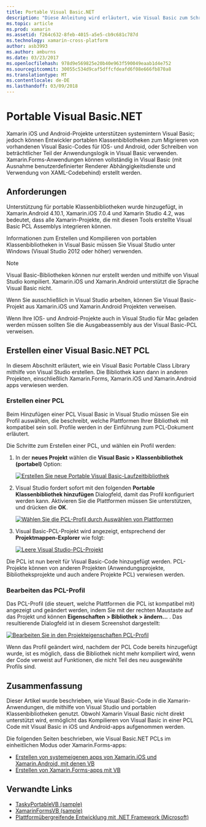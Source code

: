 ```yaml
---
title: Portable Visual Basic.NET
description: "Diese Anleitung wird erläutert, wie Visual Basic zum Schreiben von Portable Klassenbibliothek (PCL)-Projekte, die verwendet werden können in Projektmappen für Xamarin.iOS und Xamarin.Android verwendet werden kann."
ms.topic: article
ms.prod: xamarin
ms.assetid: f264c632-8feb-4015-a5e5-cb9c681c787d
ms.technology: xamarin-cross-platform
author: asb3993
ms.author: amburns
ms.date: 03/23/2017
ms.openlocfilehash: 978d9e569825e20b40e963f590049eaab1d4e752
ms.sourcegitcommit: 30055c534d9caf5dffcfdeafd6f08e666fb870a8
ms.translationtype: MT
ms.contentlocale: de-DE
ms.lasthandoff: 03/09/2018
---
```

# <a name="portable-visual-basicnet"></a>Portable Visual Basic.NET

Xamarin iOS und Android-Projekte unterstützen systemintern Visual Basic; jedoch können Entwickler portablen Klassenbibliotheken zum Migrieren von vorhandenen Visual Basic-Codes für IOS- und Android, oder Schreiben von beträchtlicher Teil der Anwendungslogik in Visual Basic verwenden. Xamarin.Forms-Anwendungen können vollständig in Visual Basic (mit Ausnahme benutzerdefinierter Renderer Abhängigkeitsdienste und Verwendung von XAML-Codebehind) erstellt werden.

## <a name="requirements"></a>Anforderungen

Unterstützung für portable Klassenbibliotheken wurde hinzugefügt, in Xamarin.Android 4.10.1, Xamarin.iOS 7.0.4 und Xamarin Studio 4.2, was bedeutet, dass alle Xamarin-Projekte, die mit diesen Tools erstellte Visual Basic PCL Assemblys integrieren können.

Informationen zum Erstellen und Kompilieren von portablen Klassenbibliotheken in Visual Basic müssen Sie Visual Studio unter Windows (Visual Studio 2012 oder höher) verwenden.

> [!NOTE]
> Visual Basic-Bibliotheken können nur erstellt werden und mithilfe von Visual Studio kompiliert. Xamarin.iOS und Xamarin.Android unterstützt die Sprache Visual Basic nicht.
>
> Wenn Sie ausschließlich in Visual Studio arbeiten, können Sie Visual Basic-Projekt aus Xamarin.iOS und Xamarin.Android Projekten verweisen.
>
> Wenn Ihre IOS- und Android-Projekte auch in Visual Studio für Mac geladen werden müssen sollten Sie die Ausgabeassembly aus der Visual Basic-PCL verweisen.


## <a name="creating-a-visual-basicnet-pcl"></a>Erstellen einer Visual Basic.NET PCL

In diesem Abschnitt erläutert, wie ein Visual Basic Portable Class Library mithilfe von Visual Studio erstellen.
Die Bibliothek kann dann in anderen Projekten, einschließlich Xamarin.Forms, Xamarin.iOS und Xamarin.Android apps verwiesen werden.

### <a name="creating-a-pcl"></a>Erstellen einer PCL

Beim Hinzufügen einer PCL Visual Basic in Visual Studio müssen Sie ein Profil auswählen, die beschreibt, welche Plattformen Ihrer Bibliothek mit kompatibel sein soll. Profile werden in der Einführung zum PCL-Dokument erläutert.

Die Schritte zum Erstellen einer PCL, und wählen ein Profil werden:

1.  In der **neues Projekt** wählen die **Visual Basic > Klassenbibliothek (portabel)** Option:

    [![](images/image1-sml.png "Erstellen Sie neue Portable Visual Basic-Laufzeitbibliothek")](images/image1.png#lightbox)

1.  Visual Studio fordert sofort mit den folgenden **Portable Klassenbibliothek hinzufügen** Dialogfeld, damit das Profil konfiguriert werden kann. Aktivieren Sie die Plattformen müssen Sie unterstützen, und drücken die **OK**.

    [![](images/image2-sml.png "Wählen Sie die PCL-Profil durch Auswählen von Plattformen")](images/image2.png#lightbox)

1.  Visual Basic-PCL-Projekt wird angezeigt, entsprechend der **Projektmappen-Explorer** wie folgt:

    [![](images/image3-sml.png "Leere Visual Studio-PCL-Projekt")](images/image3.png#lightbox)


Die PCL ist nun bereit für Visual Basic-Code hinzugefügt werden. PCL-Projekte können von anderen Projekten (Anwendungsprojekte, Bibliotheksprojekte und auch andere Projekte PCL) verwiesen werden.

### <a name="editing-the-pcl-profile"></a>Bearbeiten das PCL-Profil

Das PCL-Profil (die steuert, welche Plattformen die PCL ist kompatibel mit) angezeigt und geändert werden, indem Sie mit der rechten Maustaste auf das Projekt und können **Eigenschaften > Bibliothek > ändern...** . Das resultierende Dialogfeld ist in diesem Screenshot dargestellt:

 [![](images/image4-sml.png "Bearbeiten Sie in den Projekteigenschaften PCL-Profil")](images/image4.png#lightbox)

Wenn das Profil geändert wird, nachdem der PCL Code bereits hinzugefügt wurde, ist es möglich, dass die Bibliothek nicht mehr kompiliert wird, wenn der Code verweist auf Funktionen, die nicht Teil des neu ausgewählte Profils sind.


## <a name="summary"></a>Zusammenfassung

Dieser Artikel wurde beschrieben, wie Visual Basic-Code in die Xamarin-Anwendungen, die mithilfe von Visual Studio und portablen Klassenbibliotheken genutzt. Obwohl Xamarin Visual Basic nicht direkt unterstützt wird, ermöglicht das Kompilieren von Visual Basic in einer PCL Code mit Visual Basic in iOS und Android-apps aufgenommen werden.

Die folgenden Seiten beschrieben, wie Visual Basic.NET PCLs im einheitlichen Modus oder Xamarin.Forms-apps:

- [Erstellen von systemeigenen apps von Xamarin.iOS und Xamarin.Android, mit denen VB](native-apps.md)
- [Erstellen von Xamarin.Forms-apps mit VB](xamarin-forms.md)


## <a name="related-links"></a>Verwandte Links

- [TaskyPortableVB (sample)](https://github.com/xamarin/mobile-samples/tree/master/VisualBasic/TaskyPortableVB)
- [XamarinFormsVB (sample)](https://github.com/xamarin/mobile-samples/tree/master/VisualBasic/XamarinFormsVB)
- [Plattformübergreifende Entwicklung mit .NET Framework (Microsoft)](http://msdn.microsoft.com/en-us/library/gg597391(v=vs.110).aspx)
